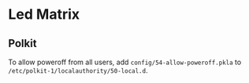 # Led Matrix

## Polkit
To allow poweroff from all users, add `config/54-allow-poweroff.pkla` to `/etc/polkit-1/localauthority/50-local.d`.
